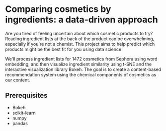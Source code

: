 # Comparing cosmetics by ingredients: a data-driven approach
Are you tired of feeling uncertain about which cosmetic products to try? Reading ingredient lists at the back of the product can be overwhelming, especially if you're not a chemist. This project aims to help predict which products might be the best fit for you using data science.

We'll process ingredient lists for 1472 cosmetics from Sephora using word embedding, and then visualize ingredient similarity using t-SNE and the interactive visualization library Bokeh. The goal is to create a content-based recommendation system using the chemical components of cosmetics as our content.

## Prerequisites
- Bokeh
- scikit-learn
- numpy
- pandas

